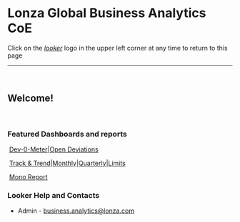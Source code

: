 # Lonza Global Business Analytics CoE


Click on the [_looker_](https://10.20.1.205/projects/dev_0meter/documents/landing_page.md) logo in the upper left corner at any time to return to this page
​

---
​

## Welcome!
​
​

### Featured Dashboards and reports
​
[Dev-0-Meter](https://10.20.1.205/dashboards/1)|[Open Deviations](https://10.20.1.205/dashboards/2)

​
[Track & Trend](https://10.20.1.205/dashboards/12)|[Monthly](https://10.20.1.205/dashboards/13)|[Quarterly](https://10.20.1.205/dashboards/15)|[Limits](https://10.20.1.205/looks/107)

​
[Mono Report](https://10.20.1.205/dashboards/16)
​
​
​

### Looker Help and Contacts
- Admin - <business.analytics@lonza.com>
